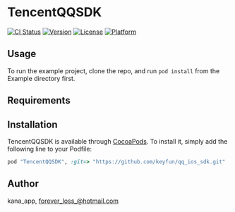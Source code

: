 # TencentQQSDK

[![CI Status](http://img.shields.io/travis/kana_app/TencentQQSDK.svg?style=flat)](https://travis-ci.org/kana_app/TencentQQSDK)
[![Version](https://img.shields.io/cocoapods/v/TencentQQSDK.svg?style=flat)](http://cocoapods.org/pods/TencentQQSDK)
[![License](https://img.shields.io/cocoapods/l/TencentQQSDK.svg?style=flat)](http://cocoapods.org/pods/TencentQQSDK)
[![Platform](https://img.shields.io/cocoapods/p/TencentQQSDK.svg?style=flat)](http://cocoapods.org/pods/TencentQQSDK)

## Usage

To run the example project, clone the repo, and run `pod install` from the Example directory first.

## Requirements

## Installation

TencentQQSDK is available through [CocoaPods](http://cocoapods.org). To install
it, simply add the following line to your Podfile:

```ruby
pod "TencentQQSDK", :git=> "https://github.com/keyfun/qq_ios_sdk.git"
```

## Author

kana_app, forever_loss_@hotmail.com

